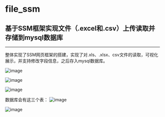 # file_ssm
## 基于SSM框架实现文件（.excel和.csv）上传读取并存储到mysql数据库

-----
整体实现了SSM网页框架的搭建，实现了对.xls、.xlsx、csv文件的读取，可视化展示，并支持修改字段信息，之后存入mysql数据库。

![image](https://user-images.githubusercontent.com/72775628/161010755-32850cff-b9b2-492e-a279-db602e75ec7e.png)


![image](https://user-images.githubusercontent.com/72775628/161010816-55ae57e5-1d1e-4b4c-9100-05236e5afa93.png)

![image](https://user-images.githubusercontent.com/72775628/161010941-29546df3-752f-4c0c-9521-76217b919678.png)

数据库会有这三个表：
![image](https://user-images.githubusercontent.com/72775628/161011056-df3acbfc-fb8d-497d-b271-c4a5e558c8fa.png)

![image](https://user-images.githubusercontent.com/72775628/161011101-24b09038-78e0-41e5-a36b-2c259a36e302.png)

